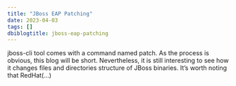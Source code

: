 ```yaml
---
title: "JBoss EAP Patching"
date: 2023-04-03
tags: []
dbiblogtitle: jboss-eap-patching
---
```

jboss-cli tool comes with a command named patch. As the process is obvious, this blog will be short. Nevertheless, it is still interesting to see how it changes files and directories structure of JBoss binaries. It’s worth noting that RedHat(…)